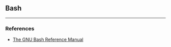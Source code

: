## Bash

- - -

### References

* [The GNU Bash Reference Manual](https://www.gnu.org/software/bash/manual/)
